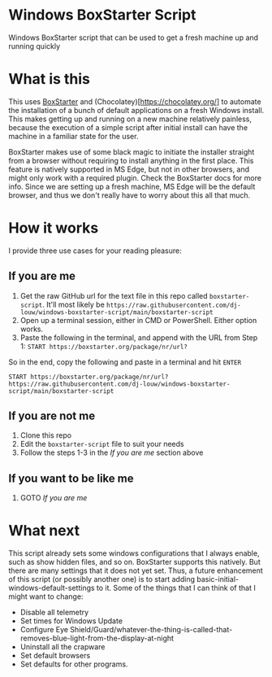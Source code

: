 # Windows BoxStarter Script
Windows BoxStarter script that can be used to get a fresh machine up and running quickly 

# What is this
This uses [BoxStarter](https://github.com/chocolatey/boxstarter) and (Chocolatey)[https://chocolatey.org/] to automate the installation of a bunch of default applications on a fresh Windows install. This makes getting up and running on a new machine relatively painless, because the execution of a simple script after initial install can have the machine in a familiar state for the user.

BoxStarter makes use of some black magic to initiate the installer straight from a browser without requiring to install anything in the first place. This feature is natively supported in MS Edge, but not in other browsers, and might only work with a required plugin. Check the BoxStarter docs for more info. Since we are setting up a fresh machine, MS Edge will be the default browser, and thus we don't really have to worry about this all that much.

# How it works
I provide three use cases for your reading pleasure:

## If you are me
1. Get the raw GitHub url for the text file in this repo called `boxstarter-script`. It'll most likely be `https://raw.githubusercontent.com/dj-louw/windows-boxstarter-script/main/boxstarter-script`
2. Open up a terminal session, either in CMD or PowerShell. Either option works.
3. Paste the following in the terminal, and append with the URL from Step 1: `START https://boxstarter.org/package/nr/url?`

So in the end, copy the following and paste in a terminal and hit `ENTER`

```
START https://boxstarter.org/package/nr/url?https://raw.githubusercontent.com/dj-louw/windows-boxstarter-script/main/boxstarter-script
```

## If you are not me
1. Clone this repo
2. Edit the `boxstarter-script` file to suit your needs
3. Follow the steps 1-3 in the *If you are me* section above

## If you want to be like me
1. GOTO *If you are me*

# What next
This script already sets some windows configurations that I always enable, such as show hidden files, and so on. BoxStarter supports this natively. But there are many settings that it does not yet set. Thus, a future enhancement of this script (or possibly another one) is to start adding basic-initial-windows-default-settings to it. Some of the things that I can think of that I might want to change:
- Disable all telemetry
- Set times for Windows Update
- Configure Eye Shield/Guard/whatever-the-thing-is-called-that-removes-blue-light-from-the-display-at-night
- Uninstall all the crapware
- Set default browsers
- Set defaults for other programs.
